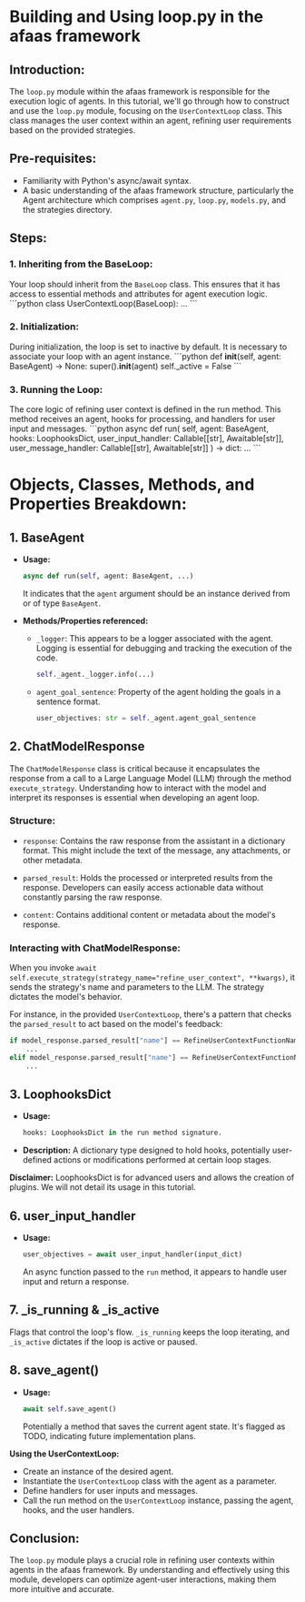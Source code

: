 # Building and Using loop.py in the afaas framework

## Introduction:
The `loop.py` module within the afaas framework is responsible for the execution logic of agents. In this tutorial, we'll go through how to construct and use the `loop.py` module, focusing on the `UserContextLoop` class. This class manages the user context within an agent, refining user requirements based on the provided strategies.

## Pre-requisites:
- Familiarity with Python's async/await syntax.
- A basic understanding of the afaas framework structure, particularly the Agent architecture which comprises `agent.py`, `loop.py`, `models.py`, and the strategies directory.

## Steps:

### 1. Inheriting from the BaseLoop:
Your loop should inherit from the `BaseLoop` class. This ensures that it has access to essential methods and attributes for agent execution logic.
\```python
class UserContextLoop(BaseLoop):
    ...
\```

### 2. Initialization:
During initialization, the loop is set to inactive by default. It is necessary to associate your loop with an agent instance.
\```python
def __init__(self, agent: BaseAgent) -> None:
    super().__init__(agent)
    self._active = False
\```

### 3. Running the Loop:
The core logic of refining user context is defined in the run method. This method receives an agent, hooks for processing, and handlers for user input and messages.
\```python
async def run(
    self,
    agent: BaseAgent,
    hooks: LoophooksDict,
    user_input_handler: Callable[[str], Awaitable[str]],
    user_message_handler: Callable[[str], Awaitable[str]]
) -> dict:
    ...
\```
# Objects, Classes, Methods, and Properties Breakdown:

## 1. **BaseAgent**
- **Usage:** 
    ```python
    async def run(self, agent: BaseAgent, ...)
    ```
    It indicates that the `agent` argument should be an instance derived from or of type `BaseAgent`.

- **Methods/Properties referenced:**
    - `_logger`: This appears to be a logger associated with the agent. Logging is essential for debugging and tracking the execution of the code.
        ```python
        self._agent._logger.info(...)
        ```
    - `agent_goal_sentence`: Property of the agent holding the goals in a sentence format.
        ```python
        user_objectives: str = self._agent.agent_goal_sentence
        ```

## 2. **ChatModelResponse**
The `ChatModelResponse` class is critical because it encapsulates the response from a call to a Large Language Model (LLM) through the method `execute_strategy`. Understanding how to interact with the model and interpret its responses is essential when developing an agent loop.

### Structure:
- `response`: Contains the raw response from the assistant in a dictionary format. This might include the text of the message, any attachments, or other metadata.
  
- `parsed_result`: Holds the processed or interpreted results from the response. Developers can easily access actionable data without constantly parsing the raw response.

- `content`: Contains additional content or metadata about the model's response.

### Interacting with ChatModelResponse:
When you invoke `await self.execute_strategy(strategy_name="refine_user_context", **kwargs)`, it sends the strategy's name and parameters to the LLM. The strategy dictates the model's behavior.

For instance, in the provided `UserContextLoop`, there's a pattern that checks the `parsed_result` to act based on the model's feedback:

```python
if model_response.parsed_result["name"] == RefineUserContextFunctionNames.REFINE_REQUIREMENTS:
    ...
elif model_response.parsed_result["name"] == RefineUserContextFunctionNames.REQUEST_SECOND_CONFIRMATION:
    ...
```

## 3. **LoophooksDict**
- **Usage:**
    ```python
    hooks: LoophooksDict in the run method signature.
    ```
- **Description:** A dictionary type designed to hold hooks, potentially user-defined actions or modifications performed at certain loop stages.
  
**Disclaimer:** LoophooksDict is for advanced users and allows the creation of plugins. We will not detail its usage in this tutorial.

## 6. **user_input_handler**
- **Usage:**
    ```python
    user_objectives = await user_input_handler(input_dict)
    ```
    An async function passed to the `run` method, it appears to handle user input and return a response.

## 7. **_is_running & _is_active**
Flags that control the loop's flow. `_is_running` keeps the loop iterating, and `_is_active` dictates if the loop is active or paused.

## 8. **save_agent()**
- **Usage:**
    ```python
    await self.save_agent()
    ```
    Potentially a method that saves the current agent state. It's flagged as TODO, indicating future implementation plans.


**Using the UserContextLoop:**
- Create an instance of the desired agent.
- Instantiate the `UserContextLoop` class with the agent as a parameter.
- Define handlers for user inputs and messages.
- Call the run method on the `UserContextLoop` instance, passing the agent, hooks, and the user handlers.

## Conclusion:
The `loop.py` module plays a crucial role in refining user contexts within agents in the afaas framework. By understanding and effectively using this module, developers can optimize agent-user interactions, making them more intuitive and accurate.
